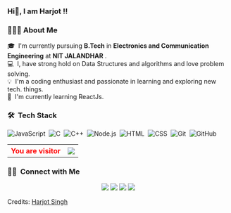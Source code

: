 ### Hi👋, I am Harjot !!


### 👨🏻‍💻 About Me
🎓 &nbsp;I'm currently pursuing **B.Tech** in **Electronics and Communication Engineering** at **NIT JALANDHAR** .\
💻 &nbsp;I, have strong hold on Data Structures and algorithms and love problem solving.\
💡 &nbsp;I'm a coding enthusiast and passionate in learning and exploring new tech. things.\
🔎 &nbsp;I'm currently learning ReactJs.



### 🛠 &nbsp;Tech Stack
![JavaScript](https://img.shields.io/badge/-JavaScript-05122A?style=flat&logo=javascript)&nbsp;
![C](https://img.shields.io/badge/-C-05122A?style=flat&logo=C&logoColor=A8B9CC)&nbsp;
![C++](https://img.shields.io/badge/-C++-05122A?style=flat&logo=C%2B%2B&logoColor=00599C)&nbsp;
![Node.js](https://img.shields.io/badge/-Node.js-05122A?style=flat&logo=node.js)&nbsp;
![HTML](https://img.shields.io/badge/-HTML-05122A?style=flat&logo=HTML5)&nbsp;
![CSS](https://img.shields.io/badge/-CSS-05122A?style=flat&logo=CSS3&logoColor=1572B6)&nbsp;
![Git](https://img.shields.io/badge/-Git-05122A?style=flat&logo=git)&nbsp;
![GitHub](https://img.shields.io/badge/-GitHub-05122A?style=flat&logo=github)&nbsp;


<table>
  <th style=" color:red;">You are visitor</th>
  <th> <img src="https://profile-counter.glitch.me/{Harjotsinghh}/count.svg" /></th>
 </table>
 
 
 ### 🤝🏻 &nbsp;Connect with Me

<p align="center">
<a href="https://www.linkedin.com/in/harjot-singh-6b98841a1/"><img src="https://img.shields.io/badge/-Harjot%20Singh-orange?logo=linkedin"/></a>
<a href="mailto:harjotsingh206@gmail.com"><img src="https://img.shields.io/badge/-Harjot%20Singh-lightgrey?logo=gmail&logoColor=blue"/></a>
<a href="https://instagram.com/harjot.singh._"><img src="https://img.shields.io/badge/-Harjot%20Singh-blue?logo=instagram&logoColor=white"/></a>
<a href="https://www.facebook.com/profile.php?id=100012680467746"><img src="https://img.shields.io/badge/-Harjot%20Singh-yellow?logo=facebook&logocolor=white"/></a>
</p>



Credits: [Harjot Singh ](https://github.com/Harjotsinghh)
